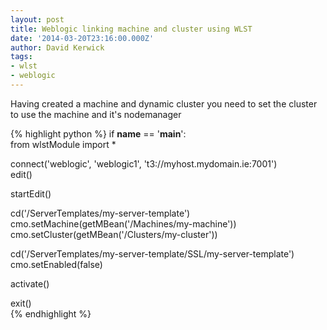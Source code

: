```yaml
---
layout: post
title: Weblogic linking machine and cluster using WLST
date: '2014-03-20T23:16:00.000Z'
author: David Kerwick
tags:
- wlst
- weblogic
---
```


Having created a machine and dynamic cluster you need to set the cluster to use the machine and it's nodemanager  

{% highlight python %}
if __name__ == '__main__':  
    from wlstModule import *  

connect('weblogic', 'weblogic1', 't3://myhost.mydomain.ie:7001')  
edit()  

startEdit()  

cd('/ServerTemplates/my-server-template')  
cmo.setMachine(getMBean('/Machines/my-machine'))  
cmo.setCluster(getMBean('/Clusters/my-cluster'))  

cd('/ServerTemplates/my-server-template/SSL/my-server-template')  
cmo.setEnabled(false)  

activate()  

exit()  
{% endhighlight %}
